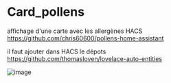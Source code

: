 # Card_pollens
affichage d'une carte avec les allergènes HACS https://github.com/chris60600/pollens-home-assistant

il faut ajouter dans HACS le dépots https://github.com/thomasloven/lovelace-auto-entities

![image](https://user-images.githubusercontent.com/75928935/223069729-cda2728c-2872-4f54-90a7-ec2fbb9ff380.png)

